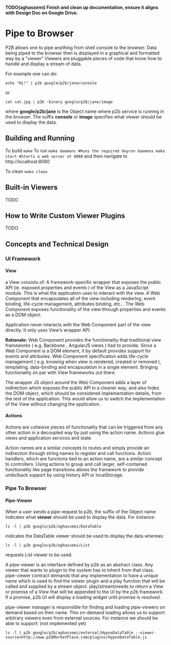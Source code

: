 **TODO(aghassemi) Finish and clean up documentation, ensure it aligns with Design Doc on Google Drive.**

# Pipe to Browser
P2B allows one to pipe anything from shell console to the browser. Data being piped to the browser then is displayed in a graphical and formatted way by a "viewer" Viewers are pluggable pieces of code that know how to handle and display a stream of data.

For example one can do:

``
echo "Hi!" | p2b google/p2b/jane/console
``

or

``
cat cat.jpg | p2b -binary google/p2b/jane/image
``

where **google/p2b/jane** is the Object name where p2b service is running in the browser. The suffix **console** or **image** specifies what viewer should be used to display the data.

## Building and Running
To build
``
make
``
To run
``
make daemons #Runs the required Veyron daemons
make start #Starts a web server at 8080
``
and then navigate to http://localhost:8080

To clean
``
make clean
``

## Built-in Viewers
TODO

## How to Write Custom Viewer Plugins
TODO

## Concepts and Technical Design
### UI Framework
#### View
a View consists of:
A framework-specific wrapper that exposes the public API (ie. exposed properties and events ) of the View as a JavaScript module. This is what the application uses to interact with the view.
A Web Component that encapsulates all of the view including rendering, event binding, life-cycle management, attributes binding, etc… The Web Component exposes functionality of the view through properties and events as a DOM object.

Application never interacts with the Web Component part of the view directly. It only uses View’s wrapper API.

**Rationale:**
Web Component provides the functionality that traditional view frameworks ( e.g. Backbone , AngularJS views ) had to provide. Since a Web Component is a DOM element, it by default provides support for events and attributes. Web Component specification adds life-cycle management ( e.g. knowing when view is rendered, created or removed ), templating, data-binding and encapsulation in a single element. Bringing functionality on par with View frameworks out there.

The wrapper JS object around the Web Component adds a layer of indirection which exposes the public API in a cleaner way, and also hides the DOM object, which should be considered implementation details, from the rest of the application. This would allow us to switch the implementation of the View without changing the application.

#### Actions
Actions are cohesive pieces of functionality that can be triggered from any other action in a decoupled way by just using the action name. Actions glue views and application services and state.

Action names are a similar concepts to routes and simply provide an indirection through string names to register and call functions. Action handlers, which are functions tied to an action name, are a similar concept to controllers. Using actions to group and call larger, self-contained functionality like page transitions allows the framework to provide undo/back support by using history API or localStorage.

### Pipe To Browser

#### Pipe-Viewer
When a user sends a pipe request to p2b, the suffix of the Object name indicates what **viewer** should be used to display the data. For instance:

``
ls -l | p2b google/p2b/aghassemi/DataTable
``

indicates the DataTable viewer should be used to display the data whereas:

``
ls -l | p2b google/p2b/aghassemi/List
``

requests List viewer to be used.

A pipe-viewer is an interface defined by p2b as an abstract class. Any viewer that wants to plugin to the system has to inherit from that class. pipe-viewer contract demands that any implementation to have a unique name which is used to find the viewer plugin and a play function that will be called and supplied by a stream object.
play(stream)needs to return a View or promise of a View that will be appended to the UI by the p2b framework. If a promise, p2b UI will display a loading widget until promise is resolved.

pipe-viewer manager is responsible for finding and loading pipe-viewers on demand based on their name. This on-demand loading allows us to support arbitrary viewers even from external sources. For instance we should be able to support: (not implemented yet)

``
ls -l | p2b google/p2b/aghassemi/external/HypnoDataTable --viewer-source=http://www.p2bMarketPlace.com/plugins/HypnoDataTable.js
``